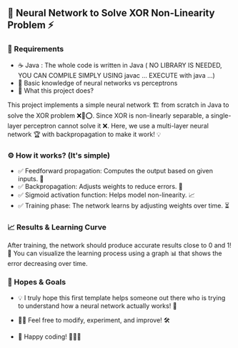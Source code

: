 ## 🤖 Neural Network to Solve XOR Non-Linearity Problem ⚡

### 📌 Requirements

- ☕ Java : The whole code is written in Java ( NO LIBRARY IS NEEDED, YOU CAN COMPILE SIMPLY USING javac ... EXECUTE with java ...)
- 🧠 Basic knowledge of neural networks vs perceptrons
- 🎯 What this project does?

This project implements a simple neural network 🏗️ from scratch in Java to solve the XOR problem ❌🔄⭕.
Since XOR is non-linearly separable, a single-layer perceptron cannot solve it ❌.
Here, we use a multi-layer neural network 🏆 with backpropagation to make it work! 💡

### ⚙️ How it works? (It's simple)

- ✅ Feedforward propagation: Computes the output based on given inputs. 🔄
- ✅ Backpropagation: Adjusts weights to reduce errors. 🎯
- ✅ Sigmoid activation function: Helps model non-linearity. 📈
- ✅ Training phase: The network learns by adjusting weights over time. ⏳

### 📈 Results & Learning Curve

After training, the network should produce accurate results close to 0 and 1! 🎯
You can visualize the learning process using a graph 📊 that shows the error decreasing over time.

### 🙌 Hopes & Goals

- 💡 I truly hope this first template helps someone out there who is trying to understand how a neural network actually works! 🚀

- 👨‍💻 Feel free to modify, experiment, and improve! 🛠️

- 🎉 Happy coding! 🧑‍💻🔥
